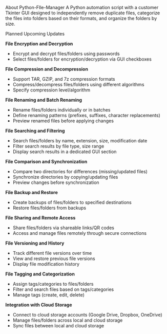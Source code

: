 About
Python-FIle-Manager A Python automation script with a customer Tkinter GUI designed to independently remove duplicate files, categorize the files into folders based on their formats, and organize the folders by size. 




Planned Upcoming Updates

**File Encryption and Decryption**
- Encrypt and decrypt files/folders using passwords
- Select files/folders for encryption/decryption via GUI checkboxes

**File Compression and Decompression**
- Support TAR, GZIP, and 7z compression formats
- Compress/decompress files/folders using different algorithms
- Specify compression level/algorithm

**File Renaming and Batch Renaming**
- Rename files/folders individually or in batches
- Define renaming patterns (prefixes, suffixes, character replacements)
- Preview renamed files before applying changes

**File Searching and Filtering**
- Search files/folders by name, extension, size, modification date
- Filter search results by file type, size range
- Display search results in a dedicated GUI section

**File Comparison and Synchronization**
- Compare two directories for differences (missing/updated files)
- Synchronize directories by copying/updating files
- Preview changes before synchronization

**File Backup and Restore**
- Create backups of files/folders to specified destinations
- Restore files/folders from backups

**File Sharing and Remote Access**
- Share files/folders via shareable links/QR codes
- Access and manage files remotely through secure connections

**File Versioning and History**
- Track different file versions over time
- View and restore previous file versions
- Display file modification history

**File Tagging and Categorization**
- Assign tags/categories to files/folders
- Filter and search files based on tags/categories
- Manage tags (create, edit, delete)

**Integration with Cloud Storage**
- Connect to cloud storage accounts (Google Drive, Dropbox, OneDrive)
- Manage files/folders across local and cloud storage
- Sync files between local and cloud storage

